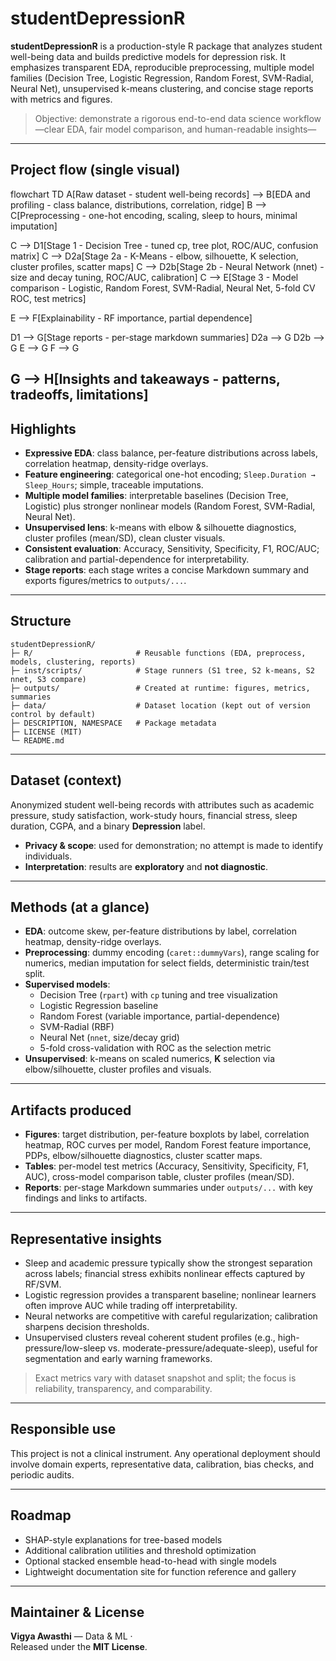 # studentDepressionR

**studentDepressionR** is a production-style R package that analyzes student well-being data and builds predictive models for depression risk. It emphasizes transparent EDA, reproducible preprocessing, multiple model families (Decision Tree, Logistic Regression, Random Forest, SVM-Radial, Neural Net), unsupervised k-means clustering, and concise stage reports with metrics and figures.

> Objective: demonstrate a rigorous end-to-end data science workflow—clear EDA, fair model comparison, and human-readable insights—

---
## Project flow (single visual)
flowchart TD
  A[Raw dataset - student well-being records] --> B[EDA and profiling - class balance, distributions, correlation, ridge]
  B --> C[Preprocessing - one-hot encoding, scaling, sleep to hours, minimal imputation]

  C --> D1[Stage 1 - Decision Tree - tuned cp, tree plot, ROC/AUC, confusion matrix]
  C --> D2a[Stage 2a - K-Means - elbow, silhouette, K selection, cluster profiles, scatter maps]
  C --> D2b[Stage 2b - Neural Network (nnet) - size and decay tuning, ROC/AUC, calibration]
  C --> E[Stage 3 - Model comparison - Logistic, Random Forest, SVM-Radial, Neural Net, 5-fold CV ROC, test metrics]

  E --> F[Explainability - RF importance, partial dependence]

  D1 --> G[Stage reports - per-stage markdown summaries]
  D2a --> G
  D2b --> G
  E --> G
  F --> G

  G --> H[Insights and takeaways - patterns, tradeoffs, limitations]
---

## Highlights

- **Expressive EDA**: class balance, per-feature distributions across labels, correlation heatmap, density-ridge overlays.  
- **Feature engineering**: categorical one-hot encoding; `Sleep.Duration → Sleep_Hours`; simple, traceable imputations.  
- **Multiple model families**: interpretable baselines (Decision Tree, Logistic) plus stronger nonlinear models (Random Forest, SVM-Radial, Neural Net).  
- **Unsupervised lens**: k-means with elbow & silhouette diagnostics, cluster profiles (mean/SD), clean cluster visuals.  
- **Consistent evaluation**: Accuracy, Sensitivity, Specificity, F1, ROC/AUC; calibration and partial-dependence for interpretability.  
- **Stage reports**: each stage writes a concise Markdown summary and exports figures/metrics to `outputs/...`.

---

## Structure

```
studentDepressionR/
├─ R/                       # Reusable functions (EDA, preprocess, models, clustering, reports)
├─ inst/scripts/            # Stage runners (S1 tree, S2 k-means, S2 nnet, S3 compare)
├─ outputs/                 # Created at runtime: figures, metrics, summaries
├─ data/                    # Dataset location (kept out of version control by default)
├─ DESCRIPTION, NAMESPACE   # Package metadata
├─ LICENSE (MIT)
└─ README.md
```

---

## Dataset (context)

Anonymized student well-being records with attributes such as academic pressure, study satisfaction, work-study hours, financial stress, sleep duration, CGPA, and a binary **Depression** label.

- **Privacy & scope**: used for demonstration; no attempt is made to identify individuals.  
- **Interpretation**: results are **exploratory** and **not diagnostic**.

---

## Methods (at a glance)

- **EDA**: outcome skew, per-feature distributions by label, correlation heatmap, density-ridge overlays.  
- **Preprocessing**: dummy encoding (`caret::dummyVars`), range scaling for numerics, median imputation for select fields, deterministic train/test split.  
- **Supervised models**:
  - Decision Tree (`rpart`) with `cp` tuning and tree visualization  
  - Logistic Regression baseline  
  - Random Forest (variable importance, partial-dependence)  
  - SVM-Radial (RBF)  
  - Neural Net (`nnet`, size/decay grid)  
  - 5-fold cross-validation with ROC as the selection metric  
- **Unsupervised**: k-means on scaled numerics, **K** selection via elbow/silhouette, cluster profiles and visuals.  

---

## Artifacts produced

- **Figures**: target distribution, per-feature boxplots by label, correlation heatmap, ROC curves per model, Random Forest feature importance, PDPs, elbow/silhouette diagnostics, cluster scatter maps.  
- **Tables**: per-model test metrics (Accuracy, Sensitivity, Specificity, F1, AUC), cross-model comparison table, cluster profiles (mean/SD).  
- **Reports**: per-stage Markdown summaries under `outputs/...` with key findings and links to artifacts.

---

## Representative insights

- Sleep and academic pressure typically show the strongest separation across labels; financial stress exhibits nonlinear effects captured by RF/SVM.  
- Logistic regression provides a transparent baseline; nonlinear learners often improve AUC while trading off interpretability.  
- Neural networks are competitive with careful regularization; calibration sharpens decision thresholds.  
- Unsupervised clusters reveal coherent student profiles (e.g., high-pressure/low-sleep vs. moderate-pressure/adequate-sleep), useful for segmentation and early warning frameworks.

> Exact metrics vary with dataset snapshot and split; the focus is reliability, transparency, and comparability.

---

## Responsible use

This project is not a clinical instrument. Any operational deployment should involve domain experts, representative data, calibration, bias checks, and periodic audits.

---

## Roadmap

- SHAP-style explanations for tree-based models  
- Additional calibration utilities and threshold optimization  
- Optional stacked ensemble head-to-head with single models  
- Lightweight documentation site for function reference and gallery

---

## Maintainer & License

**Vigya Awasthi** — Data & ML ·  
Released under the **MIT License**.
